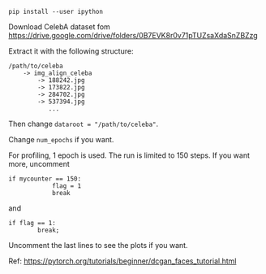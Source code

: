 ```
pip install --user ipython
```

Download CelebA dataset fom https://drive.google.com/drive/folders/0B7EVK8r0v71pTUZsaXdaSnZBZzg

Extract it with the following structure:

```
/path/to/celeba
    -> img_align_celeba
        -> 188242.jpg
        -> 173822.jpg
        -> 284702.jpg
        -> 537394.jpg
           ...
```
Then change `dataroot = "/path/to/celeba"`. 

Change `num_epochs` if you want.

For profiling, 1 epoch is used. The run is limited to 150 steps. If you want more, uncomment

```
if mycounter == 150:
            flag = 1
            break
```
and
```
if flag == 1:
        break;
```

Uncomment the last lines to see the plots if you want.

Ref: https://pytorch.org/tutorials/beginner/dcgan_faces_tutorial.html
